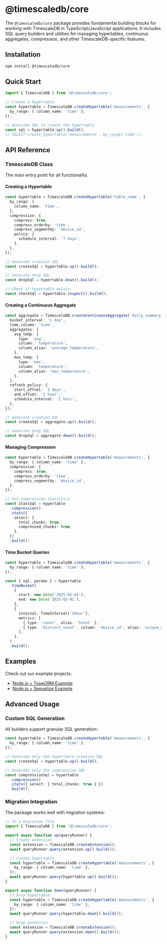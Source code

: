 # @timescaledb/core

The `@timescaledb/core` package provides fundamental building blocks for working with TimescaleDB in TypeScript/JavaScript applications. It includes SQL query builders and utilities for managing hypertables, continuous aggregates, compression, and other TimescaleDB-specific features.

## Installation

```bash
npm install @timescaledb/core
```

## Quick Start

```typescript
import { TimescaleDB } from '@timescaledb/core';

// Create a hypertable
const hypertable = TimescaleDB.createHypertable('measurements', {
  by_range: { column_name: 'time' },
});

// Generate SQL to create the hypertable
const sql = hypertable.up().build();
// SELECT create_hypertable('measurements', by_range('time'));
```

## API Reference

### TimescaleDB Class

The main entry point for all functionality.

#### Creating a Hypertable

```typescript
const hypertable = TimescaleDB.createHypertable('table_name', {
  by_range: {
    column_name: 'time',
  },
  compression: {
    compress: true,
    compress_orderby: 'time',
    compress_segmentby: 'device_id',
    policy: {
      schedule_interval: '7 days',
    },
  },
});

// Generate creation SQL
const createSql = hypertable.up().build();

// Generate drop SQL
const dropSql = hypertable.down().build();

// Check if hypertable exists
const checkSql = hypertable.inspect().build();
```

#### Creating a Continuous Aggregate

```typescript
const aggregate = TimescaleDB.createContinuousAggregate('daily_summary', 'raw_data', {
  bucket_interval: '1 day',
  time_column: 'time',
  aggregates: {
    avg_temp: {
      type: 'avg',
      column: 'temperature',
      column_alias: 'average_temperature',
    },
    max_temp: {
      type: 'max',
      column: 'temperature',
      column_alias: 'max_temperature',
    },
  },
  refresh_policy: {
    start_offset: '3 days',
    end_offset: '1 hour',
    schedule_interval: '1 hour',
  },
});

// Generate creation SQL
const createSql = aggregate.up().build();

// Generate drop SQL
const dropSql = aggregate.down().build();
```

#### Managing Compression

```typescript
const hypertable = TimescaleDB.createHypertable('measurements', {
  by_range: { column_name: 'time' },
  compression: {
    compress: true,
    compress_orderby: 'time',
    compress_segmentby: 'device_id',
  },
});

// Get compression statistics
const statsSql = hypertable
  .compression()
  .stats({
    select: {
      total_chunks: true,
      compressed_chunks: true,
    },
  })
  .build();
```

#### Time Bucket Queries

```typescript
const hypertable = TimescaleDB.createHypertable('measurements', {
  by_range: { column_name: 'time' },
});

const { sql, params } = hypertable
  .timeBucket(
    {
      start: new Date('2025-01-01'),
      end: new Date('2025-02-01'),
    },
    {
      interval: TimeInterval['1Hour'],
      metrics: [
        { type: 'count', alias: 'total' },
        { type: 'distinct_count', column: 'device_id', alias: 'unique_devices' },
      ],
    },
  )
  .build();
```

## Examples

Check out our example projects:

- [Node.js + TypeORM Example](https://github.com/timescale/timescaledb-ts/tree/main/examples/node-typeorm)
- [Node.js + Sequelize Example](https://github.com/timescale/timescaledb-ts/tree/main/examples/node-sequelize)

## Advanced Usage

### Custom SQL Generation

All builders support granular SQL generation:

```typescript
const hypertable = TimescaleDB.createHypertable('measurements', {
  by_range: { column_name: 'time' },
});

// Generate only the hypertable creation SQL
const createSql = hypertable.up().build();

// Generate only the compression SQL
const compressionSql = hypertable
  .compression()
  .stats({ select: { total_chunks: true } })
  .build();
```

### Migration Integration

The package works well with migration systems:

```typescript
// In a migration file
import { TimescaleDB } from '@timescaledb/core';

export async function up(queryRunner) {
  // Create extension
  const extension = TimescaleDB.createExtension();
  await queryRunner.query(extension.up().build());

  // Create hypertable
  const hypertable = TimescaleDB.createHypertable('measurements', {
    by_range: { column_name: 'time' },
  });
  await queryRunner.query(hypertable.up().build());
}

export async function down(queryRunner) {
  // Drop hypertable
  const hypertable = TimescaleDB.createHypertable('measurements', {
    by_range: { column_name: 'time' },
  });
  await queryRunner.query(hypertable.down().build());

  // Drop extension
  const extension = TimescaleDB.createExtension();
  await queryRunner.query(extension.down().build());
}
```
